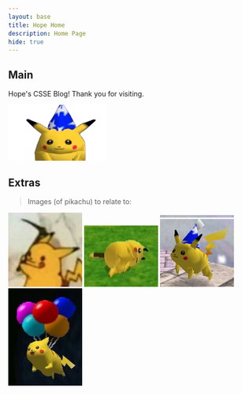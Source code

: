 ```yaml
---
layout: base
title: Hope Home 
description: Home Page
hide: true
---
```


## Main 

Hope's CSSE Blog! Thank you for visiting.

<img src="./images/main/goofpikachu.png" alt="pikachu" width="200"/>

## Extras 

> Images (of pikachu) to relate to:
<img src="./images/main/mewhen.jpg" alt="rip" width="150"/>
<img src="./images/main/same.jpg" alt="dead" width="150"/>
<img src="./images/main/pika.jpg" alt="oop" width="150"/>
<img src="./images/main/wee.jpg" alt="balloons" width="150"/>

